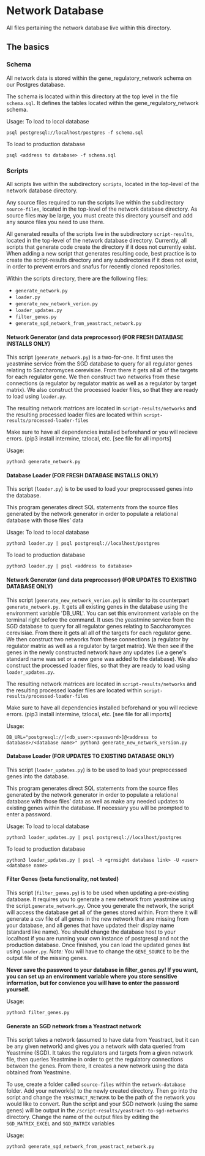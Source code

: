 # Network Database

All files pertaining the network database live within this directory.

## The basics

### Schema

All network data is stored within the gene_regulatory_network schema on our Postgres database.

The schema is located within this directory at the top level in the file `schema.sql`. It defines the tables located within the gene_regulatory_network schema. 

Usage:
To load to local database
```
psql postgresql://localhost/postgres -f schema.sql
```
To load to production database
```
psql <address to database> -f schema.sql
```

### Scripts

All scripts live within the subdirectory `scripts`, located in the top-level of the network database directory. 

Any source files required to run the scripts live within the subdirectory `source-files`, located in the top-level of the network database directory. As source files may be large, you must create this directory yourself and add any source files you need to use there. 

All generated results of the scripts live in the subdirectory `script-results`, located in the top-level of the network database directory. Currently, all scripts that generate code create the directory if it does not currently exist. When adding a new script that generates resulting code, best practice is to create the script-results directory and any subdirectories if it does not exist, in order to prevent errors and snafus for recently cloned repositories.

Within the scripts directory, there are the following files:

- `generate_network.py`
- `loader.py`
- `generate_new_network_verion.py`
- `loader_updates.py`
- `filter_genes.py`
- `generate_sgd_network_from_yeastract_network.py`


#### Network Generator (and data preprocessor) (FOR FRESH DATABASE INSTALLS ONLY)

This script (`generate_network.py`) is a two-for-one. It first uses the yeastmine service from the SGD database to query for all regulator genes relating to Saccharomyces cerevisiae. From there it gets all all of the targets for each regulator gene. We then construct two networks from these connections (a regulator by regulator matrix as well as a regulator by target matrix). We also construct the processed loader files, so that they are ready to load using `loader.py`.

The resulting network matrices are located in `script-results/networks` and the resulting processed loader files are located within `script-results/processed-loader-files`

Make sure to have all dependencies installed beforehand or you will recieve errors. (pip3 install intermine, tzlocal, etc. [see file for all imports]

Usage: 
```
python3 generate_network.py
```
#### Database Loader (FOR FRESH DATABASE INSTALLS ONLY)

This script (`loader.py`) is to be used to load your preprocessed genes into the database. 

This program generates direct SQL statements from the source files generated by the network generator in order to populate a relational database with those files’ data

Usage: 
To load to local database
```
python3 loader.py | psql postgresql://localhost/postgres
```
To load to production database
```
python3 loader.py | psql <address to database>
```
#### Network Generator (and data preprocessor) (FOR UPDATES TO EXISTING DATABASE ONLY)

This script (`generate_new_network_verion.py`) is similar to its counterpart `generate_network.py`. It gets all existing genes in the database using the environment variable 'DB_URL'. You can set this environment variable on the terminal right before the command.  It uses the yeastmine service from the SGD database to query for all regulator genes relating to Saccharomyces cerevisiae. From there it gets all all of the targets for each regulator gene. We then construct two networks from these connections (a regulator by regulator matrix as well as a regulator by target matrix). We then see if the genes in the newly constructed network have any updates (i.e a gene's standard name was set or a new gene was added to the database). We also construct the processed loader files, so that they are ready to load using `loader_updates.py`.

The resulting network matrices are located in `script-results/networks` and the resulting processed loader files are located within `script-results/processed-loader-files`

Make sure to have all dependencies installed beforehand or you will recieve errors. (pip3 install intermine, tzlocal, etc. [see file for all imports]

Usage: 
```
DB_URL="postgresql://[<db_user>:<password>]@<address to database>/<database name>" python3 generate_new_network_version.py
```
#### Database Loader (FOR UPDATES TO EXISTING DATABASE ONLY)

This script (`loader_updates.py`) is to be used to load your preprocessed genes into the database. 

This program generates direct SQL statements from the source files generated by the network generator in order to populate a relational database with those files’ data as well as make any needed updates to existing genes within the database. If necessary you will be prompted to enter a password.

Usage: 
To load to local database
```
python3 loader_updates.py | psql postgresql://localhost/postgres
```
To load to production database
```
python3 loader_updates.py | psql -h <grnsight database link> -U <user> <database name>

```


#### Filter Genes (beta functionality, not tested)

This script (`filter_genes.py`) is to be used when updating a pre-existing database. It requires you to generate a new network from yeastmine using the script.`generate_network.py`. Once you generate the network, the script will access the database get all of the genes stored within. From there it will generate a csv file of all genes in the new network that are missing from your database, and all genes that have updated their display name (standard like name). You should change the database host to your localhost if you are running your own instance of postgresql and not the production database. Once finished, you can load the updated genes list using `loader.py`. *Note:* You will have to change the `GENE_SOURCE` to be the output file of the missing genes. 

**Never save the password to your database in filter_genes.py! If you want, you can set up an environment variable where you store sensitive information, but for convience you will have to enter the password yourself.**

Usage: 
```
python3 filter_genes.py
```


#### Generate an SGD network from a Yeastract network

This script takes a network (assumed to have data from Yeastract, but it can be any given network) and gives you a network with data queried from Yeastmine (SGD). It takes the regulators and targets from a given network file, then queries Yeastmine in order to get the regulatory connections between the genes. From there, it creates a new network using the data obtained from Yeastmine. 

To use, create a folder called `source-files` within the `network-database` folder. Add your network(s) to the newly created directory. Then go into the script and change the `YEASTRACT_NETWORK` to be the path of the network you would like to convert. Run the script and your SGD network (using the same genes) will be output in the `/script-results/yeastract-to-sgd-networks` directory. Change the name of the output files by editing the `SGD_MATRIX_EXCEL` and `SGD_MATRIX` variables

Usage: 
```
python3 generate_sgd_network_from_yeastract_network.py
```

